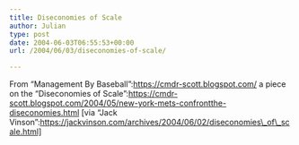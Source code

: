 ```yaml
---
title: Diseconomies of Scale
author: Julian
type: post
date: 2004-06-03T06:55:53+00:00
url: /2004/06/03/diseconomies-of-scale/

---
```

From &#8220;Management By Baseball&#8221;:https://cmdr-scott.blogspot.com/ a piece on the &#8220;Diseconomies of Scale&#8221;:https://cmdr-scott.blogspot.com/2004/05/new-york-mets-confrontthe-diseconomies.html [via &#8220;Jack Vinson&#8221;:https://jackvinson.com/archives/2004/06/02/diseconomies\_of\_scale.html]